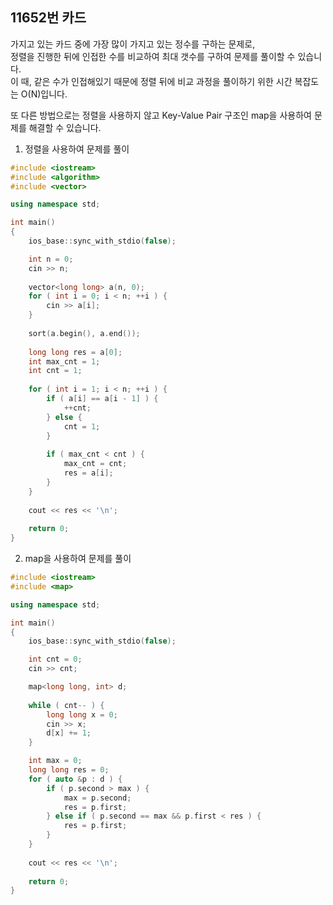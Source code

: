 11652번 카드
-----------

가지고 있는 카드 중에 가장 많이 가지고 있는 정수를 구하는 문제로,  
정렬을 진행한 뒤에 인접한 수를 비교하여 최대 갯수를 구하여 문제를 풀이할 수 있습니다.  
이 때, 같은 수가 인접해있기 때문에 정렬 뒤에 비교 과정을 풀이하기 위한 시간 복잡도는 O(N)입니다.  

또 다른 방법으로는 정렬을 사용하지 않고 Key-Value Pair 구조인 map을 사용하여 문제를 해결할 수 있습니다.  

1. 정렬을 사용하여 문제를 풀이

~~~ cpp
#include <iostream>
#include <algorithm>
#include <vector>

using namespace std;

int main()
{
    ios_base::sync_with_stdio(false);

    int n = 0;
    cin >> n;
    
    vector<long long> a(n, 0);
    for ( int i = 0; i < n; ++i ) {
        cin >> a[i];
    }
    
    sort(a.begin(), a.end());
    
    long long res = a[0];
    int max_cnt = 1;
    int cnt = 1;
    
    for ( int i = 1; i < n; ++i ) {
        if ( a[i] == a[i - 1] ) {
            ++cnt;
        } else {
            cnt = 1;
        }
        
        if ( max_cnt < cnt ) {
            max_cnt = cnt;
            res = a[i];
        }
    }
    
    cout << res << '\n';
    
    return 0;
}
~~~

2. map을 사용하여 문제를 풀이

~~~ cpp
#include <iostream>
#include <map>

using namespace std;

int main()
{
    ios_base::sync_with_stdio(false);

    int cnt = 0;
    cin >> cnt;

    map<long long, int> d;
    
    while ( cnt-- ) {
        long long x = 0;
        cin >> x;
        d[x] += 1;
    }

    int max = 0;
    long long res = 0;
    for ( auto &p : d ) {
        if ( p.second > max ) {
            max = p.second;
            res = p.first;
        } else if ( p.second == max && p.first < res ) {
            res = p.first;
        }
    }
    
    cout << res << '\n';
    
    return 0;
}
~~~